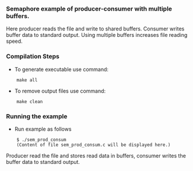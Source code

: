 ### Semaphore example of producer-consumer with multiple buffers.

Here producer reads the file and write to shared buffers. Consumer writes buffer data to standard output. Using multiple buffers increases file reading speed.

### Compilation Steps
- To generate executable use command:
``` 
    make all
```
- To remove output files use command:
```
    make clean
```

### Running the example
- Run example as follows
```
    $ ./sem_prod_consum
    (Content of file sem_prod_consum.c will be displayed here.)
```
Producer read the file and stores read data in buffers, consumer writes the buffer data to standard output.
